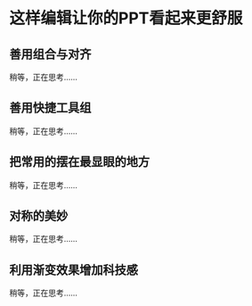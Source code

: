 # 这样编辑让你的PPT看起来更舒服

## 善用组合与对齐
稍等，正在思考……

## 善用快捷工具组
稍等，正在思考……

## 把常用的摆在最显眼的地方
稍等，正在思考……

## 对称的美妙
稍等，正在思考……

## 利用渐变效果增加科技感
稍等，正在思考……